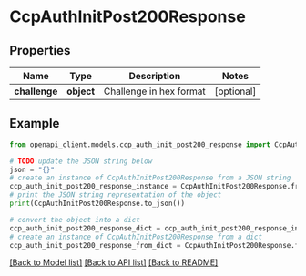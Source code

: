 # CcpAuthInitPost200Response


## Properties

Name | Type | Description | Notes
------------ | ------------- | ------------- | -------------
**challenge** | **object** | Challenge in hex format | [optional] 

## Example

```python
from openapi_client.models.ccp_auth_init_post200_response import CcpAuthInitPost200Response

# TODO update the JSON string below
json = "{}"
# create an instance of CcpAuthInitPost200Response from a JSON string
ccp_auth_init_post200_response_instance = CcpAuthInitPost200Response.from_json(json)
# print the JSON string representation of the object
print(CcpAuthInitPost200Response.to_json())

# convert the object into a dict
ccp_auth_init_post200_response_dict = ccp_auth_init_post200_response_instance.to_dict()
# create an instance of CcpAuthInitPost200Response from a dict
ccp_auth_init_post200_response_from_dict = CcpAuthInitPost200Response.from_dict(ccp_auth_init_post200_response_dict)
```
[[Back to Model list]](../README.md#documentation-for-models) [[Back to API list]](../README.md#documentation-for-api-endpoints) [[Back to README]](../README.md)



